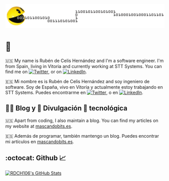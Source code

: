 [![Header](https://raw.githubusercontent.com/RDCH106/RDCH106/main/Pacman3e-1024x154.png "Header")](https://mascandobits.es)

# 👋

:us: My name is Rubén de Celis Hernández and I'm a software engineer. I'm from Spain, living in Vitoria and currently working at STT Systems. You can find me on [![Twitter][1.2]][1],  or on [![LinkedIn][3.2]][3].

:es: Mi nombre es is Rubén de Celis Hernández and soy ingeniero de software. Soy de España, vivo en Vitoria y actualmente estoy trabajando en STT Systems. Puedes encontrarme en [![Twitter][1.2]][1],  o en [![LinkedIn][3.2]][3].

## ✍🏼 Blog y 📢 Divulgación 🤖 tecnológica

:us: Apart from coding, I also maintain a blog. You can find my articles on my website at [mascandobits.es](https://mascandobits.es).

:es: Además de programar, también mantengo un blog. Puedes encontrar mi artículos en [mascandobits.es](https://mascandobits.es).

## :octocat: Github 📈

<a href="https://github.com/RDCH106/RDCH106">
  <img align="center" src="https://github-readme-stats.vercel.app/api?username=RDCH106&show_icons=true&line_height=27&count_private=true&include_all_commits=true&title_color=ffffff&text_color=c9cacc&icon_color=2bbc8a&bg_color=1d1f21&custom_title=RDCH106's GitHub Stats" alt="RDCH106's GitHub Stats" />
</a>

<!-- links to social media icons -->

<!-- icons with padding -->

[1.1]: http://i.imgur.com/tXSoThF.png (twitter icon with padding)
[2.1]: http://i.imgur.com/0o48UoR.png (github icon with padding)

<!-- icons without padding -->

[1.2]: http://i.imgur.com/wWzX9uB.png (twitter icon without padding)
[2.2]: http://i.imgur.com/9I6NRUm.png (github icon without padding)
[3.2]: https://raw.githubusercontent.com/MartinHeinz/MartinHeinz/master/linkedin-3-16.png (LinkedIn icon without padding)


<!-- links to your social media accounts -->

[1]: https://twitter.com/rdch106
[2]: https://github.com/RDCH106
[3]: https://es.linkedin.com/in/rubendch

<!-- Resources -->
<!-- Icons: https://simpleicons.org/ -->
<!-- GitHub Stats: https://github.com/anuraghazra/github-readme-stats -->
<!-- Emojis: https://emojipedia.org/emoji/ -->
<!-- HTML Emojis: https://www.fileformat.info/index.htm -->
<!-- GitHub Emoji Cheat Sheet: https://github.com/ikatyang/emoji-cheat-sheet/blob/master/README.md -->
<!-- Shields: https://shields.io/ -->
<!-- Awesome GitHub Profile README: https://github.com/abhisheknaiidu/awesome-github-profile-readme -->

<!-- Based on https://towardsdatascience.com/build-a-stunning-readme-for-your-github-profile-9b80434fe5d7 -->

<!--
**RDCH106/RDCH106** is a ✨ _special_ ✨ repository because its `README.md` (this file) appears on your GitHub profile.

Here are some ideas to get you started:

- 🔭 I’m currently working on ...
- 🌱 I’m currently learning ...
- 👯 I’m looking to collaborate on ...
- 🤔 I’m looking for help with ...
- 💬 Ask me about ...
- 📫 How to reach me: ...
- 😄 Pronouns: ...
- ⚡ Fun fact: ...
-->
